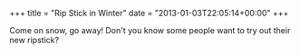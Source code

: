 +++
title = "Rip Stick in Winter"
date = "2013-01-03T22:05:14+00:00"
+++

Come on snow, go away! Don't you know some people want to try out their new ripstick?
			